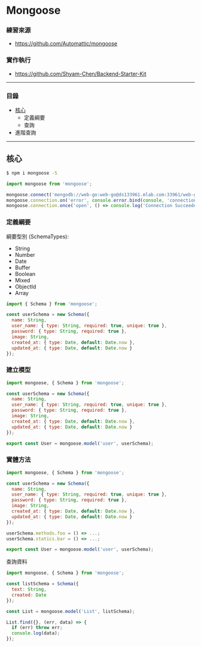 # Mongoose

### 練習來源

* https://github.com/Automattic/mongoose

### 實作執行

* https://github.com/Shyam-Chen/Backend-Starter-Kit

***

### 目錄

* [核心](#核心)
  * 定義綱要
  * 查詢
* 進階查詢

***

## 核心

```bash
$ npm i mongoose -S
```

```js
import mongoose from 'mongoose';

mongoose.connect('mongodb://web-go:web-go@ds133961.mlab.com:33961/web-go-demo');
mongoose.connection.on('error', console.error.bind(console, 'connection error:'));
mongoose.connection.once('open', () => console.log('Connection Succeeded.'));
```

### 定義綱要

綱要型別 (SchemaTypes):
* String
* Number
* Date
* Buffer
* Boolean
* Mixed
* ObjectId
* Array

```js
import { Schema } from 'mongoose';

const userSchema = new Schema({
  name: String,
  user_name: { type: String, required: true, unique: true },
  password: { type: String, required: true },
  image: String,
  created_at: { type: Date, default: Date.now },
  updated_at: { type: Date, default: Date.now }
});
```

### 建立模型

```js
import mongoose, { Schema } from 'mongoose';

const userSchema = new Schema({
  name: String,
  user_name: { type: String, required: true, unique: true },
  password: { type: String, required: true },
  image: String,
  created_at: { type: Date, default: Date.now },
  updated_at: { type: Date, default: Date.now }
});

export const User = mongoose.model('user', userSchema);
```

### 實體方法

```js
import mongoose, { Schema } from 'mongoose';

const userSchema = new Schema({
  name: String,
  user_name: { type: String, required: true, unique: true },
  password: { type: String, required: true },
  image: String,
  created_at: { type: Date, default: Date.now },
  updated_at: { type: Date, default: Date.now }
});

userSchema.methods.foo = () => ...;
userSchema.statics.bar = () => ...;

export const User = mongoose.model('user', userSchema);
```

查詢資料

```js
import mongoose, { Schema } from 'mongoose';

const listSchema = Schema({
  text: String,
  created: Date
});

const List = mongoose.model('List', listSchema);

List.find({}, (err, data) => {
  if (err) throw err;
  console.log(data);
});
```
